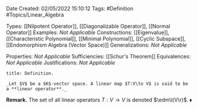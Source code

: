 <div class="topSpace"></div>

Date Created: 02/05/2022 15:10:12
Tags: #Definition #Topics/Linear_Algebra

Types: [[Nilpotent Operator]], [[Diagonalizable Operator]], [[Normal Operator]]
Examples: _Not Applicable_
Constructions: [[Eigenvalue]], [[Characteristic Polynomial]], [[Minimal Polynomial]], [[Cyclic Subspace]], [[Endomorphism Algebra (Vector Space)]]
Generalizations: _Not Applicable_

Properties: _Not Applicable_
Sufficiencies: [[Schur's Theorem]]
Equivalences: _Not Applicable_
Justifications: _Not Applicable_

``` ad-Definition
title: Definition.

_Let $V$ be a $K$-vector space. A linear map $T:V\to V$ is said to be a **linear operator**._

```

**Remark.** The set of all linear operators $T:V\to V$ is denoted $\edm\l(V\r)$.<span style="float:right;">$\blacklozenge$</span>
